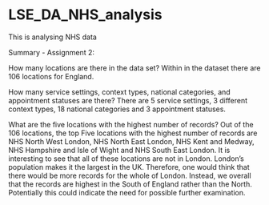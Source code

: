 # LSE_DA_NHS_analysis
This is analysing NHS data 

Summary - Assignment 2:

How many locations are there in the data set?
  Within in the dataset there are 106 locations for England.

How many service settings, context types, national categories, and appointment statuses are there?
  There are 5 service settings, 3 different context types, 18 national categories and 3 appointment statuses. 

What are the five locations with the highest number of records?
  Out of the 106 locations, the top Five locations with the highest number of records are NHS North West London, NHS North East London, NHS Kent and Medway, NHS Hampshire and Isle of Wight and NHS South East London. It is interesting to see that all of these locations are not in London. London’s population makes it the largest in the UK. Therefore, one would think that there would be more records for the whole of London. Instead, we overall that the records are highest in the South of England rather than the North. Potentially this could indicate the need for possible further examination.
